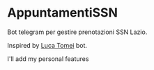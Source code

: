 # AppuntamentiSSN
Bot telegram per gestire prenotazioni SSN Lazio.

Inspired by [Luca Tomei](https://github.com/LucaTomei/LazioHealthMonitorBot/tree/main) bot.

I'll add my personal features
